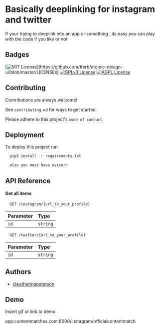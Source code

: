 
# Basically deeplinking for instagram and twitter
If your trying to deeplink into an app or something , its easy 
you can play with the code if you like or not 


## Badges



[![MIT License](https://img.shields.io/apm/l/atomic-design-ui.svg?)](https://github.com/tterb/atomic-design-ui/blob/master/LICENSEs)
[![GPLv3 License](https://img.shields.io/badge/License-GPL%20v3-yellow.svg)](https://opensource.org/licenses/)
[![AGPL License](https://img.shields.io/badge/license-AGPL-blue.svg)](http://www.gnu.org/licenses/agpl-3.0)


## Contributing

Contributions are always welcome!

See `contributing.md` for ways to get started.

Please adhere to this project's `code of conduct`.


## Deployment

To deploy this project run

```bash
  pip3 install -r requirements.txt

  also you must have uvicorn 
```


## API Reference

#### Get all items


```http
  GET /instagram/{url_to_your_profile}
```

| Parameter | Type     | 
| :-------- | :------- |
| `id`      | `string` | 




```http
  GET /twitter/{url_to_your_profile}
```

| Parameter | Type     | 
| :-------- | :------- |
| `id`      | `string` | 




## Authors

- [@katherinepeterson](https://www.github.com/thewisejun)


## Demo

Insert gif or link to demo

app.contentmatches.com:8000/instagram/officialcontentmatch
